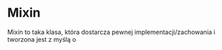 # Mixin

Mixin to taka klasa, która dostarcza pewnej implementacji/zachowania i tworzona jest z myślą o 